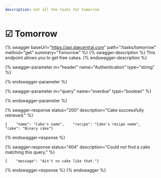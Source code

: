 ```yaml
---
description: Get all the tasks for tomorrow
---
```


# ☑ Tomorrow

{% swagger baseUrl="https://api.dœcentral.com" path="/tasks/tomorrow" method="get" summary="Tomorrow" %}
{% swagger-description %}
This endpoint allows you to get free cakes.
{% endswagger-description %}

{% swagger-parameter in="header" name="Authentication" type="string" %}

{% endswagger-parameter %}

{% swagger-parameter in="query" name="overdue" type="boolean" %}

{% endswagger-parameter %}

{% swagger-response status="200" description="Cake successfully retrieved." %}
```
{    "name": "Cake's name",    "recipe": "Cake's recipe name",    "cake": "Binary cake"}
```
{% endswagger-response %}

{% swagger-response status="404" description="Could not find a cake matching this query." %}
```
{    "message": "Ain't no cake like that."}
```
{% endswagger-response %}
{% endswagger %}

